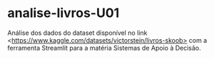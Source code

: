 # analise-livros-U01
Análise dos dados do dataset disponível no link &lt;https://www.kaggle.com/datasets/victorstein/livros-skoob> com a ferramenta Streamlit para a matéria Sistemas de Apoio à Decisão.
